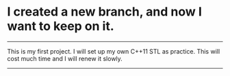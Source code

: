 # I created a new branch, and now I want to keep on it.

---

This is my first project.
I will set up my own C++11 STL as practice.
This will cost much time and I will renew it slowly.

---
